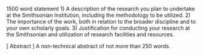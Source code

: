 1500 word statement 1) A description of the research you plan to undertake at the Smithsonian Institution, including the methodology to be utilized. 2) The importance of the work, both in relation to the broader discipline and to your own scholarly goals. 3) Justification for conducting your research at the Smithsonian and utilization of research facilities and resources.

[ Abstract ] A non-technical abstract of not more than 250 words.